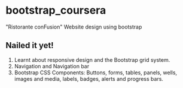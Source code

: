 # bootstrap_coursera
"Ristorante conFusion" Website design using bootstrap

Nailed it yet!
--------------
1. Learnt about responsive design and the Bootstrap grid system.
2. Navigation and Navigation bar
3. Bootstrap CSS Components: Buttons, forms, tables, panels, wells, images and media, labels, badges, alerts and progress bars.